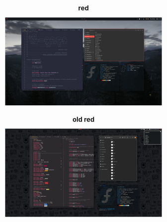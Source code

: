 <h2 align="center">
    red
</h2>

<p align="center">
    <img src="https://raw.githubusercontent.com/cristianovitorino/dotfiles/master/screenshot.png"
    alt="Screenshot"/>
</p>

<h2 align="center">
    old red
</h2>

<p align="center">
    <img src="https://raw.githubusercontent.com/cristianovitorino/dotfiles/master/screenshot-old-red.png"
    alt="Screenshot 2"/>
</p>